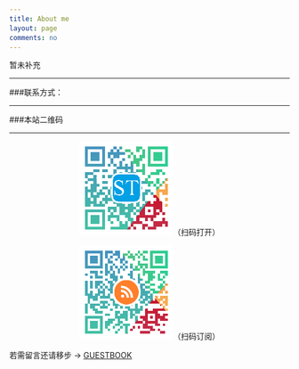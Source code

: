 ```yaml
---
title: About me
layout: page
comments: no
---
```


暂未补充

----

###联系方式：        

----

###本站二维码

----

<p style="text-align: center;"><img src="/images/STbioinf_QR.png" alt="" />（扫码打开）</p>
<p style="text-align: center;"><img src="/images/STbioinf_RSS_QR.png" alt="" />（扫码订阅）</p>

若需留言还请移步 -> [GUESTBOOK](/guestbook)
